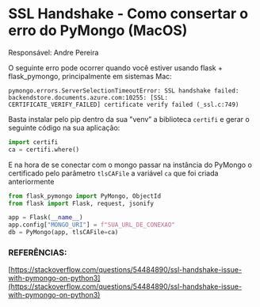 # SSL Handshake - Como consertar o erro do PyMongo (MacOS)

Responsável: Andre Pereira

O seguinte erro pode ocorrer quando você estiver usando flask + flask_pymongo, principalmente em sistemas Mac:

```
pymongo.errors.ServerSelectionTimeoutError: SSL handshake failed: backendstore.documents.azure.com:10255: [SSL: CERTIFICATE_VERIFY_FAILED] certificate verify failed (_ssl.c:749)
```
 

Basta instalar pelo pip dentro da sua "venv” a biblioteca `certifi` e gerar o seguinte código na sua aplicação:

```python
import certifi
ca = certifi.where()
```

E na hora de se conectar com o mongo passar na instância do PyMongo o certificado pelo parâmetro `tlsCAFile` a variável `ca` que foi criada anteriormente

```python
from flask_pymongo import PyMongo, ObjectId
from flask import Flask, request, jsonify

app = Flask(__name__)
app.config["MONGO_URI"] = f"SUA_URL_DE_CONEXAO"
db = PyMongo(app, tlsCAFile=ca)
```

### **REFERÊNCIAS**:

[https://stackoverflow.com/questions/54484890/ssl-handshake-issue-with-pymongo-on-python3](https://stackoverflow.com/questions/54484890/ssl-handshake-issue-with-pymongo-on-python3)
